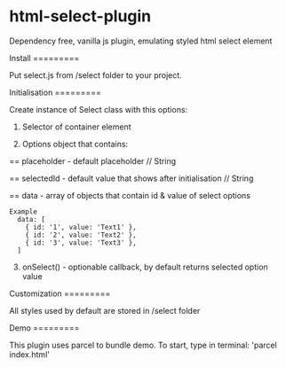 # html-select-plugin
Dependency free, vanilla js plugin, emulating styled html select element

Install =========

Put select.js from /select folder to your project.

Initialisation =========

Create instance of Select class with this options:

1. Selector of container element

2. Options object that contains:

== placeholder - default placeholder // String

== selectedId - default value that shows after initialisation // String

== data - array of objects that contain id & value of select options

    Example
      data: [
        { id: '1', value: 'Text1' },
        { id: '2', value: 'Text2' },
        { id: '3', value: 'Text3' },
      ]

3. onSelect() - optionable callback, by default returns selected option value

Customization =========

All styles used by default are stored in /select folder

Demo =========

This plugin uses parcel to bundle demo.
To start, type in terminal:
'parcel index.html'


